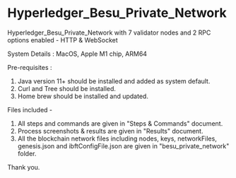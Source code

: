 # Hyperledger_Besu_Private_Network
Hyperledger_Besu_Private_Network with 7 validator nodes and 2 RPC options enabled - HTTP &amp; WebSocket

System Details : MacOS, Apple M1 chip, ARM64

Pre-requisites :
1. Java version 11+ should be installed and added as system default.
2. Curl and Tree should be installed.
3. Home brew should be installed and updated.

Files included - 
1. All steps and commands are given in "Steps & Commands" document.
2. Process screenshots & results are given in "Results" document.
3. All the blockchain network files including nodes, keys, networkFiles, genesis.json and ibftConfigFile.json are given in "besu_private_network" folder.

Thank you.

